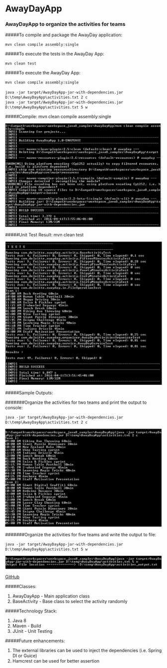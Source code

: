 # AwayDayApp
### AwayDayApp to organize the activities for teams

#####To compile and package the AwayDay application:

    mvn clean compile assembly:single

#####To execute the tests in the AwayDay App:

    mvn clean test
  
#####To execute the AwayDay App:

    mvn clean compile assembly:single

    java -jar target/AwayDayApp-jar-with-dependencies.jar D:\temp\AwayDayApp\activities.txt 2 c
    java -jar target/AwayDayApp-jar-with-dependencies.jar D:\temp\AwayDayApp\activities.txt 5 w

#####Compile:
    mvn clean compile assembly:single
	
![Image of Compile](https://github.com/notionquest/ProjectDocumentation/blob/master/Images/AwayDayApp_Compile.JPG)

#####Unit Test Result:
    mvn clean test

![Image of Unit Test Result](https://github.com/notionquest/ProjectDocumentation/blob/master/Images/AwayDayApp_UnitTestCasesExecution.JPG)
    
#####Sample Outputs:

#######Organize the activities for two teams and print the output to console:

    java -jar target/AwayDayApp-jar-with-dependencies.jar D:\temp\AwayDayApp\activities.txt 2 c

![Image of Organize for two teams](https://github.com/notionquest/ProjectDocumentation/blob/master/Images/AwayDayApp_Output_for_two_teams.JPG)

#######Organize the activities for five teams and write the output to file:

    java -jar target/AwayDayApp-jar-with-dependencies.jar D:\temp\AwayDayApp\activities.txt 5 w

![Image of Organize for five teams](https://github.com/notionquest/ProjectDocumentation/blob/master/Images/AwayDayApp_Output_for_five_teams.JPG)

[GitHub](https://github.com/notionquest/ProjectDocumentation/blob/master/Images/activities_output.txt)


#####Classes:
1. AwayDayApp - Main application class
2. BaseActivity - Base class to select the activity randomly


#####Technology Stack:
1. Java 8
2. Maven - Build
3. JUnit - Unit Testing

#####Future enhancements:
1. The external libraries can be used to inject the dependencies (i.e. Spring DI or Guice)
2. Hamcrest can be used for better assertion 
